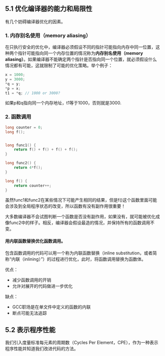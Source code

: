 ## 5.1 优化编译器的能力和局限性

有几个妨碍编译器优化的因素。

### 1. 内存别名使用（memory aliasing）

在只执行安全的优化中，编译器必须假设不同的指针可能指向内存中同一位置，这种两个指针可能指向同一个内存位置的情况称为**内存别名使用（memory aliasing）**。如果编译器不能确定两个指针是否指向同一个位置，就必须假设什么情况都有可能，这就限制了可能的优化策略。举个例子：

```c
x = 1000;
y = 3000;
*q = y;
*p = x;
t1 = *q; // 1000 or 3000?
```

如果p和q指向同一个内存地址，t1等于1000，否则就是3000.

### 2. 函数调用

```c
long counter = 0;
long f();


long func1() {
    return f() + f() + f() + f();
}

long func2() {
    return 4*f();
}

long f() {
    return counter++;
}
```

虽然func1和func2在某些情况下可能产生相同的结果，但是f()这个函数里面可能会涉及到全局程序状态的改变，所以函数有没有副作用很重要！

大多数编译器不会试图判断一个函数是否没有副作用，如果没有，就可能被优化成像func2中的样子。相反，编译器会假设最造的情况，并保持所有的函数调用不变。

#### 用内联函数替换优化函数调用。

包含函数调用的代码可以用一个称为内联函数替换（inline substitution，或者简称“内联（inlining）”）的过程进行优化，此时，将函数调用替换为函数体。

优点：

- 减少函数调用的开销
- 允许对展开的代码做进一步优化

缺点：

- GCC职场是在单文件中定义的函数的内联
- 断点可能无法追踪



## 5.2 表示程序性能

我们引入度量标准每元素的周期数（Cycles Per Element，CPE），作为一种表示程序性能并知道我们改进代码的方法。

